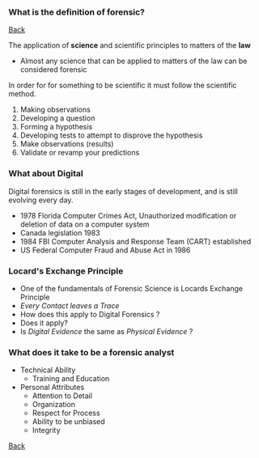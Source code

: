 ### What is the definition of forensic?

[Back](../Index.md)

The application of **science** and scientific principles to matters of the **law**
- Almost any science that can be applied to matters of the law can be considered forensic

In order for for something to be scientific it must follow the scientific method. 
1. Making observations
2. Developing a question
3. Forming a hypothesis
4. Developing tests to attempt to disprove the hypothesis
5. Make observations (results)
6. Validate or revamp your predictions

### What about Digital
Digital forensics is still in the early stages of development, and is still evolving every day. 
- 1978 Florida Computer Crimes Act, Unauthorized modification or deletion of data on a computer system
- Canada legislation 1983
- 1984 FBI Computer Analysis and Response Team (CART) established 
- US Federal Computer Fraud and Abuse Act in 1986

### Locard's Exchange Principle
- One of the fundamentals of Forensic Science is Locards Exchange Principle
- *Every Contact leaves a Trace*
- How does this apply to Digital Forensics ?
- Does it apply?
- Is *Digital Evidence* the same as *Physical Evidence* ?

### What does it take to be a forensic analyst
- Technical Ability
	- Training and Education
- Personal Attributes
	- Attention to Detail
	- Organization
	- Respect for Process
	- Ability to be unbiased
	- Integrity


[Back](../Index.md)

